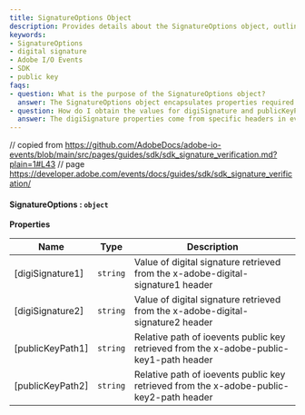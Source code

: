 ```yaml
---
title: SignatureOptions Object
description: Provides details about the SignatureOptions object, outlining its properties used for digital signature verification in Adobe I/O Events SDK integrations.
keywords:
- SignatureOptions
- digital signature
- Adobe I/O Events
- SDK
- public key
faqs:
- question: What is the purpose of the SignatureOptions object?
  answer: The SignatureOptions object encapsulates properties required for verifying digital signatures in Adobe I/O Events SDK, such as signature values and public key paths.
- question: How do I obtain the values for digiSignature and publicKeyPath properties?
  answer: The digiSignature properties come from specific headers in event requests, and the publicKeyPath properties contain relative paths to the public keys also specified in request headers.
---
```

// copied from https://github.com/AdobeDocs/adobe-io-events/blob/main/src/pages/guides/sdk/sdk_signature_verification.md?plain=1#L43
// page https://developer.adobe.com/events/docs/guides/sdk/sdk_signature_verification/

#### SignatureOptions : `object`

**Properties**

| Name | Type | Description |
| --- | --- | --- |
| [digiSignature1] | `string` | Value of digital signature retrieved from the x-adobe-digital-signature1 header |
| [digiSignature2] | `string` | Value of digital signature retrieved from the x-adobe-digital-signature2 header |
| [publicKeyPath1] | `string` | Relative path of ioevents public key retrieved from the x-adobe-public-key1-path header |
| [publicKeyPath2] | `string` | Relative path of ioevents public key retrieved from the x-adobe-public-key2-path header |

